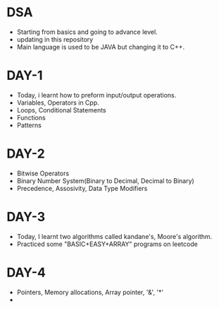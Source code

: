 # DSA
- Starting from basics and going to advance level.
- updating in this repository
- Main language is used to be JAVA but changing it to C++.
# DAY-1
- Today, i learnt how to preform input/output operations.
- Variables, Operators in Cpp.
- Loops, Conditional Statements
- Functions
- Patterns
# DAY-2
- Bitwise Operators
- Binary Number System(Binary to Decimal, Decimal to Binary)
- Precedence, Assosivity, Data Type Modifiers
# DAY-3
- Today, I learnt two algorithms called kandane's, Moore's algorithm.
- Practiced some "BASIC+EASY+ARRAY" programs on leetcode
# DAY-4
- Pointers, Memory allocations, Array pointer, '&', '*'
- 
  

